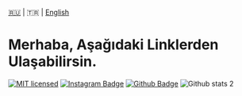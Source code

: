 [🇷🇺](./README.ru.RU.md) | 🇹🇷 | [English](./README.en-US.md)

# Merhaba, Aşağıdaki Linklerden Ulaşabilirsin.
[![MIT licensed](https://img.shields.io/badge/license-MIT-blue.svg)](#)
[![Instagram Badge](https://img.shields.io/badge/-Instagram-C13584?style=flat-quare&labelColor=C13584&logo=instagram&logoColor=white&link=link)](https://www.instagram.com/ru.berzocan33.py?igsh=dDdhYnBkdHM0anIw)
[![Github Badge](https://img.shields.io/badge/-Github-000?style=quare&labelColor=000&logo=Github&logoColor=white&link=link)](https://github.com/sercaneroglu) 
![Github stats 2](https://github-readme-stats.vercel.app/api?username=sercaneroglu&show_icons=true&theme=radical)
